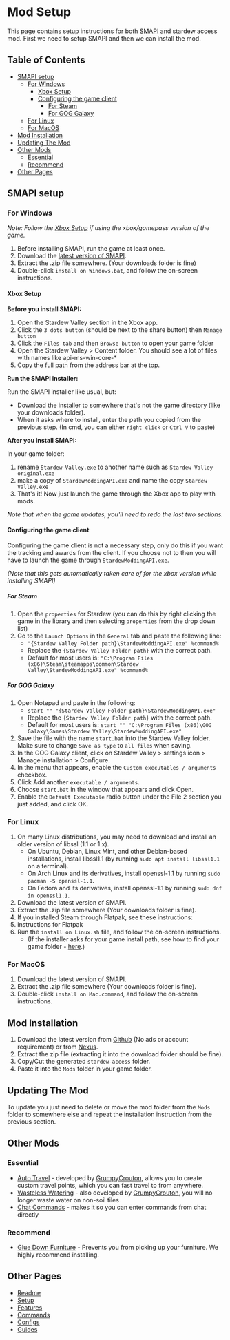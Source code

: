 # Mod Setup

This page contains setup instructions for both [SMAPI](https://smapi.io/) and stardew access mod.
First we need to setup SMAPI and then we can install the mod.

## Table of Contents

- [SMAPI setup](#smapi-setup)
  - [For Windows](#for-windows)
    - [Xbox Setup](#xbox-setup)
    - [Configuring the game client](#configuring-the-game-client)
      - [For Steam](#for-steam)
      - [For GOG Galaxy](#for-gog-galaxy)
  - [For Linux](#for-linux)
  - [For MacOS](#for-macos)
- [Mod Installation](#mod-installation)
- [Updating The Mod](#updating-the-mod)
- [Other Mods](#other-mods)
  - [Essential](#essential)
  - [Recommend](#recommend)
- [Other Pages](#other-pages)

## SMAPI setup

### For Windows

_Note: Follow the [Xbox Setup](#xbox-setup) if using the xbox/gamepass version of the game._

1. Before installing SMAPI, run the game at least once.
2. Download the [latest version of SMAPI](https://smapi.io/).
3. Extract the .zip file somewhere. (Your downloads folder is fine)
4. Double-click `install on Windows.bat`, and follow the on-screen instructions.

#### Xbox Setup

**Before you install SMAPI:**

1. Open the Stardew Valley section in the Xbox app.
2. Click the `3 dots button` (should be next to the share button) then `Manage button`
3. Click the `Files tab` and then `Browse button` to open your game folder
4. Open the Stardew Valley > Content folder. You should see a lot of files with names like api-ms-win-core-\*
5. Copy the full path from the address bar at the top.

**Run the SMAPI installer:**

Run the SMAPI installer like usual, but:

- Download the installer to somewhere that's not the game directory (like your downloads folder).
- When it asks where to install, enter the path you copied from the previous step. (In cmd, you can either `right click` or `Ctrl V` to paste)

**After you install SMAPI:**

In your game folder:

1. rename `Stardew Valley.exe` to another name such as `Stardew Valley original.exe`
2. make a copy of `StardewModdingAPI.exe` and name the copy `Stardew Valley.exe`
3. That's it! Now just launch the game through the Xbox app to play with mods.

_Note that when the game updates, you'll need to redo the last two sections._

#### Configuring the game client

Configuring the game client is not a necessary step, only do this if you want the tracking and awards from the client.
If you choose not to then you will have to launch the game through `StardewModdingAPI.exe`.

_(Note that this gets automatically taken care of for the xbox version while installing SMAPI)_

##### For Steam

1. Open the `properties` for Stardew (you can do this by right clicking the game in the library and then selecting `properties` from the drop down list)
2. Go to the `Launch Options` in the `General` tab and paste the following line:
   - `"{Stardew Valley Folder path}\StardewModdingAPI.exe" %command%`
   - Replace the `{Stardew Valley Folder path}` with the correct path.
   - Default for most users is: `"C:\Program Files (x86)\Steam\steamapps\common\Stardew Valley\StardewModdingAPI.exe" %command%`

##### For GOG Galaxy

1. Open Notepad and paste in the following:
   - `start "" "{Stardew Valley Folder path}\StardewModdingAPI.exe"`
   - Replace the `{Stardew Valley Folder path}` with the correct path.
   - Default for most users is: `start "" "C:\Program Files (x86)\GOG Galaxy\Games\Stardew Valley\StardewModdingAPI.exe"`
2. Save the file with the name `start.bat` into the Stardew Valley folder. Make sure to change `Save as type` to `all files` when saving.
3. In the GOG Galaxy client, click on Stardew Valley > settings icon > Manage installation > Configure.
4. In the menu that appears, enable the `Custom executables / arguments` checkbox.
5. Click Add another `executable / arguments`.
6. Choose `start.bat` in the window that appears and click Open.
7. Enable the `Default Executable` radio button under the File 2 section you just added, and click OK.

### For Linux

1. On many Linux distributions, you may need to download and install an older version of libssl (1.1 or 1.x).
   - On Ubuntu, Debian, Linux Mint, and other Debian-based installations, install libssl1.1 (by running `sudo apt install libssl1.1` on a terminal).
   - On Arch Linux and its derivatives, install openssl-1.1 by running `sudo pacman -S openssl-1.1`.
   - On Fedora and its derivatives, install openssl-1.1 by running `sudo dnf in openssl1.1`.
2. Download the latest version of SMAPI.
3. Extract the .zip file somewhere (Your downloads folder is fine).
4. If you installed Steam through Flatpak, see these instructions:
5. instructions for Flatpak
6. Run the `install on Linux.sh` file, and follow the on-screen instructions.
   - (If the installer asks for your game install path, see how to find your game folder - [here](https://stardewvalleywiki.com/Modding:Player_Guide/Getting_Started#Find_your_game_folder).)

### For MacOS

1. Download the latest version of SMAPI.
2. Extract the .zip file somewhere (Your downloads folder is fine).
3. Double-click `install on Mac.command`, and follow the on-screen instructions.

## Mod Installation

1. Download the latest version from [Github](https://github.com/khanshoaib3/stardew-access/releases/latest) (No ads or account requirement) or from [Nexus](https://www.nexusmods.com/stardewvalley/mods/16205/?tab=files).
2. Extract the zip file (extracting it into the download folder should be fine).
3. Copy/Cut the generated `stardew-access` folder.
4. Paste it into the `Mods` folder in your game folder.

## Updating The Mod

To update you just need to delete or move the mod folder from the `Mods` folder to somewhere else and repeat the installation instruction from the previous section.

## Other Mods

### Essential

- [Auto Travel](https://a4a-mods.com/mods/details?uid=1) - developed by [GrumpyCrouton](https://a4a-mods.com/mods/user?user_id=2), allows you to create custom travel points, which you can fast travel to from anywhere.
- [Wasteless Watering](https://a4a-mods.com/mods/details?uid=5) - also developed by [GrumpyCrouton](https://a4a-mods.com/mods/user?user_id=2), you will no longer waste water on non-soil tiles
- [Chat Commands](https://www.nexusmods.com/stardewvalley/mods/2092) - makes it so you can enter commands from chat directly

### Recommend

- [Glue Down Furniture](https://www.nexusmods.com/stardewvalley/mods/10374) - Prevents you from picking up your furniture. We highly recommend installing.

## Other Pages

- [Readme](README.md)
- [Setup](setup.md)
- [Features](features.md)
- [Commands](commands.md)
- [Configs](config.md)
- [Guides](guides.md)
